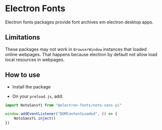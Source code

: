 # Electron Fonts

Electron fonts packages provide font archives em electron desktop apps.

## Limitations

These packages may not work in `BrowserWindow` instances that loaded online webpages. That happens because electron by default not allow load local resources in webpages.

## How to use

* Install the package

* On your `preload.js`, add:

```ts
import NotoSansYi from "@electron-fonts/noto-sans-yi"

window.addEventListener("DOMContentLoaded", () => {
    NotoSansYi.inject()
})
```